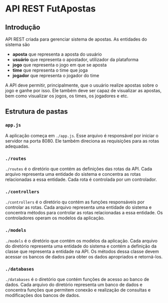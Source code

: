 # API REST FutApostas

## Introdução

API REST criada para gerenciar sistema de apostas. As entidades do sistema são 

- **aposta** que representa a aposta do usuário
- **usuário** que representa o apostador, utilizador da plataforma
- **jogo** que representa o jogo em que se aposta
- **time** que representa o time que joga 
- **jogador** que representa o jogador do time 

A API deve permitir, principalmente, que o usuário realize apostas sobre o jogo e ganhe por isso. Ele também deve ser capaz de visualizar as apostas, bem como visualizar os jogos, os times, os jogadores e etc.

## Estrutura de pastas

### **`app.js`**

A aplicação começa em `./app.js`. Esse arquivo é responsável por iniciar o servidor na porta 8080. Ele também direciona as requisições para as rotas adequadas.

### **`./routes`**

`./routes` é o diretório que contém as definições das rotas da API. Cada arquivo representa uma entidade do sistema e concentra as rotas relacionadas a essa entidade. Cada rota é controlada por um controlador.

### **`./controllers`**

`./controllers` é o diretório qu contém as funções responsáveis por controlar as rotas. Cada arquivo representa uma entidade do sistema e concentra métodos para controlar as rotas relacionadas a essa entidade. Os controladores operam os modelos da aplicação.

### **`./models`**

`./models` é o diretório que contém os modelos da aplicação. Cada arquivo do diretório representa uma entidade do sistema e contém a definição da classe que representa a entidade na API. Os métodos dessa classe devem acessar os bancos de dados para obter os dados apropriados e retorná-los.

### **`./databases`**

`./databases` é o diretório que contém funções de acesso ao banco de dados. Cada arquivo do diretório representa um banco de dados e concentra funções que permitem conexão e realização de consultas e modificações dos bancos de dados.